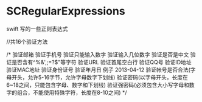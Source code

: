 # SCRegularExpressions
swift 写的一些正则表达式



//共16个验证方法

/*
验证邮箱
验证手机号
验证只能输入数字
验证输入几位数字
验证是否是中文
验证是否含有^%&',;=?$\"等字符
验证URL
验证首尾空白行
验证QQ号
验证ID地址
验证MAC地址
验证身份证号
验证年月日    例子 2013-04-12
验证帐号是否合法(字母开头，允许5-16字节，允许字母数字下划线)
验证密码(以字母开头，长度在6~18之间，只能包含字母、数字和下划线)
验证强密码(必须包含大小写字母和数字的组合，不能使用特殊字符，长度在8-10之间)
*/
